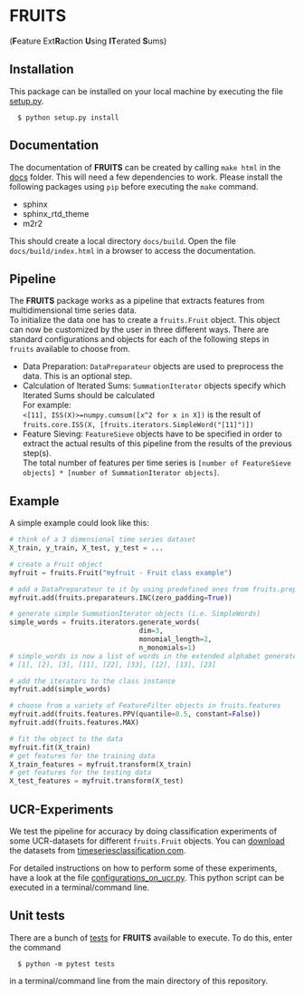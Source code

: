 # FRUITS
(**F**eature Ext**R**action **U**sing **IT**erated **S**ums)

## Installation
This package can be installed on your local machine by executing the file [setup.py](setup.py).
```
  $ python setup.py install
```

## Documentation
The documentation of __FRUITS__ can be created by calling `make html` in the [docs](docs) folder. This will need a few dependencies to work. Please install the following packages using `pip` before executing the `make` command.
- sphinx
- sphinx_rtd_theme
- m2r2

This should create a local directory `docs/build`. Open the file `docs/build/index.html` in a browser to access the documentation.

## Pipeline
The __FRUITS__ package works as a pipeline that extracts features from multidimensional time series data.<br>
To initialize the data one has to create a `fruits.Fruit` object. This object can now be customized by the user in three different ways. There are standard configurations and objects for each of the following steps in `fruits` available to choose from.
- Data Preparation: `DataPreparateur` objects are used to preprocess the data. This is an optional step.
- Calculation of Iterated Sums: `SummationIterator` objects specify which Iterated Sums should be calculated<br>
  For example:<br>`<[11], ISS(X)>=numpy.cumsum([x^2 for x in X])` is the result of `fruits.core.ISS(X, [fruits.iterators.SimpleWord("[11]")])`
- Feature Sieving: `FeatureSieve` objects have to be specified in order to extract the actual results of this pipeline from the results of the previous step(s).<br>
  The total number of features per time series is `[number of FeatureSieve objects] * [number of SummationIterator objects]`.
  
## Example
A simple example could look like this:
```python
# think of a 3 dimensional time series dataset
X_train, y_train, X_test, y_test = ...

# create a Fruit object
myfruit = fruits.Fruit("myfruit - Fruit class example")

# add a DataPreparateur to it by using predefined ones from fruits.preparateurs
myfruit.add(fruits.preparateurs.INC(zero_padding=True))

# generate simple SummationIterator objects (i.e. SimpleWords)
simple_words = fruits.iterators.generate_words(
                                dim=3,
                                monomial_length=2,
                                n_monomials=1)
# simple_words is now a list of words in the extended alphabet generated by {1,2,3}:
# [1], [2], [3], [11], [22], [33], [12], [13], [23]

# add the iterators to the class instance
myfruit.add(simple_words)

# choose from a variety of FeatureFilter objects in fruits.features
myfruit.add(fruits.features.PPV(quantile=0.5, constant=False))
myfruit.add(fruits.features.MAX)

# fit the object to the data
myfruit.fit(X_train)
# get features for the training data
X_train_features = myfruit.transform(X_train)
# get features for the testing data
X_test_features = myfruit.transform(X_test)
```

## UCR-Experiments
We test the pipeline for accuracy by doing classification experiments of some UCR-datasets for different `fruits.Fruit` objects. You can [download](https://www.timeseriesclassification.com/Downloads/Archives/Univariate2018_arff.zip) the datasets from [timeseriesclassification.com](https://timeseriesclassification.com).

For detailed instructions on how to perform some of these experiments, have a look at the file [configurations_on_ucr.py](experiments/configurations_on_ucr.py). This python script can be executed in a terminal/command line.

## Unit tests
There are a bunch of [tests](tests) for __FRUITS__ available to execute. To do this, enter the command
```
  $ python -m pytest tests
```
in a terminal/command line from the main directory of this repository.
